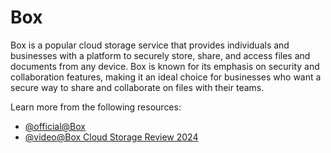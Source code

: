 # Box

Box is a popular cloud storage service that provides individuals and businesses with a platform to securely store, share, and access files and documents from any device. Box is known for its emphasis on security and collaboration features, making it an ideal choice for businesses who want a secure way to share and collaborate on files with their teams.

Learn more from the following resources:

- [@official@Box](https://www.box.com/en-gb/home)
- [@video@Box Cloud Storage Review 2024](https://www.youtube.com/watch?v=ktNDLO1T96c)